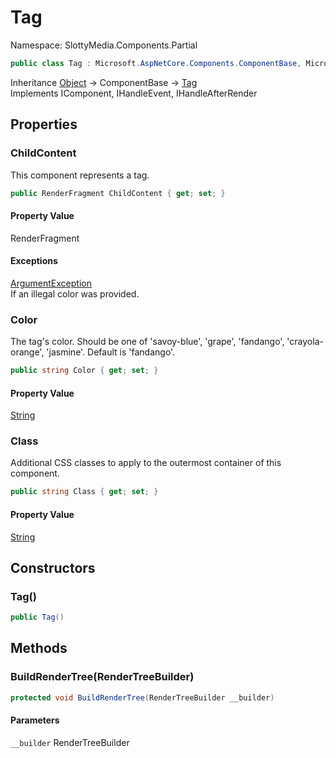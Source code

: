 # Tag

Namespace: SlottyMedia.Components.Partial

```csharp
public class Tag : Microsoft.AspNetCore.Components.ComponentBase, Microsoft.AspNetCore.Components.IComponent, Microsoft.AspNetCore.Components.IHandleEvent, Microsoft.AspNetCore.Components.IHandleAfterRender
```

Inheritance [Object](https://docs.microsoft.com/en-us/dotnet/api/system.object) → ComponentBase → [Tag](./slottymedia.components.partial.tag.md)<br>
Implements IComponent, IHandleEvent, IHandleAfterRender

## Properties

### **ChildContent**

This component represents a tag.

```csharp
public RenderFragment ChildContent { get; set; }
```

#### Property Value

RenderFragment<br>

#### Exceptions

[ArgumentException](https://docs.microsoft.com/en-us/dotnet/api/system.argumentexception)<br>
If an illegal color was provided.

### **Color**

The tag's color.
 Should be one of 'savoy-blue', 'grape', 'fandango', 'crayola-orange', 'jasmine'.
 Default is 'fandango'.

```csharp
public string Color { get; set; }
```

#### Property Value

[String](https://docs.microsoft.com/en-us/dotnet/api/system.string)<br>

### **Class**

Additional CSS classes to apply to the outermost container of this component.

```csharp
public string Class { get; set; }
```

#### Property Value

[String](https://docs.microsoft.com/en-us/dotnet/api/system.string)<br>

## Constructors

### **Tag()**

```csharp
public Tag()
```

## Methods

### **BuildRenderTree(RenderTreeBuilder)**

```csharp
protected void BuildRenderTree(RenderTreeBuilder __builder)
```

#### Parameters

`__builder` RenderTreeBuilder<br>
